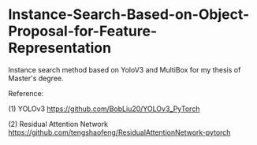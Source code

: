# Instance-Search-Based-on-Object-Proposal-for-Feature-Representation
Instance search method based on YoloV3 and MultiBox for my thesis of Master's degree.

Reference:

(1) YOLOv3 https://github.com/BobLiu20/YOLOv3_PyTorch

(2) Residual Attention Network https://github.com/tengshaofeng/ResidualAttentionNetwork-pytorch
